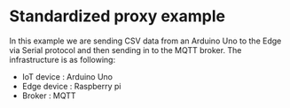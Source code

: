 # Standardized proxy example

In this example we are sending CSV data from an Arduino Uno to the Edge via Serial protocol and then sending in to the MQTT broker.
The infrastructure is as following:
- IoT device : Arduino Uno
- Edge device : Raspberry pi
- Broker : MQTT
